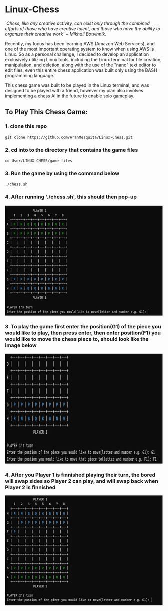 # Linux-Chess

*\`Chess, like any creative activity, can exist only through the combined efforts of those who have creative talent, and those who have the ability to organize their creative work` ~ Mikhail Botvinnik.*

Recently, my focus has been learning AWS (Amazon Web Services), and one of the most important operating system to know when using AWS is Linux. So as a personal challenge, I decided to develop an application exclusively utilizing Linux tools, including the Linux terminal for file creation, manipulation, and deletion, along with the use of the "nano" text editor to edit files, even this entire chess application was built only using the BASH programming language.

This chess game was built to be played in the Linux terminal, and was designed to be played with a friend, however my plan also involves implementing a chess AI in the future to enable solo gameplay.

## To Play This Chess Game:
### 1. clone this repo
```
git clone https://github.com/AranMesquita/Linux-Chess.git
```
### 2. cd into to the directory that contains the game files
```
cd User/LINUX-CHESS/game-files
```
### 3. Run the game by using the command below
```
./chess.sh
```
### 4. After running './chess.sh', this should then pop-up
<img src="./README-assets/image-1.png" alt="image-1" width="600" height="350" />

### 3. To play the game first enter the position(G1) of the piece you would like to play, then press enter, then enter position(F1) you would like to move the chess piece to, should look like the image below
<img src="./README-assets/image-2.png" alt="image-2" width="600" height="350" />

### 4. After you Player 1 is finnished playing their turn, the bored will swap sides so Player 2 can play, and will swap back when Player 2 is finnished
<img src="./README-assets/image-3.png" alt="image-1" width="600" height="350" />